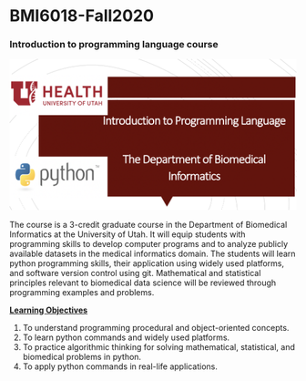 
# BMI6018-Fall2020


### Introduction to programming language course   

![image](logo/courselogo.png)

The course is a 3-credit graduate course in the Department of Biomedical Informatics at the University of Utah. It will equip students with programming skills to develop computer programs and to analyze publicly available datasets in the medical informatics domain. The students will learn python programming skills, their application using widely used platforms, and software version control using git. Mathematical and statistical principles relevant to biomedical data science will be reviewed through programming examples and problems.

<ins><b>Learning Objectives</b></ins>

  1. To understand programming procedural and object-oriented concepts.
  2. To learn python commands and widely used platforms.
  3. To practice algorithmic thinking for solving mathematical, statistical, and biomedical problems in python.
  4. To apply python commands in real-life applications.



